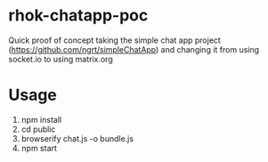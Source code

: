 # rhok-chatapp-poc
Quick proof of concept taking the simple chat app project (https://github.com/ngrt/simpleChatApp) and changing it from using socket.io to using matrix.org

# Usage
1. npm install
2. cd public
3. browserify chat.js -o bundle.js
4. npm start
